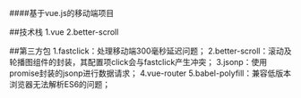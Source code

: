 ####基于vue.js的移动端项目

##技术栈
1.vue
2.better-scroll

##第三方包
1.fastclick：处理移动端300毫秒延迟问题； 
2.better-scroll：滚动及轮播图组件的封装，其配置项click会与fastclick产生冲突； 
3.jsonp：使用promise封装的jsonp进行数据请求； 
4.vue-router 
5.babel-polyfill：兼容低版本浏览器无法解析ES6的问题； 
